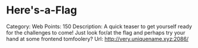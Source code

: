 # Here's-a-Flag
 Category: Web
 Points: 150
 Description: A quick teaser to get yourself ready for the challenges to come! Just look for/at the flag and perhaps try your hand at some frontend tomfoolery?
 Url:  http://very.uniquename.xyz:2086/
 
